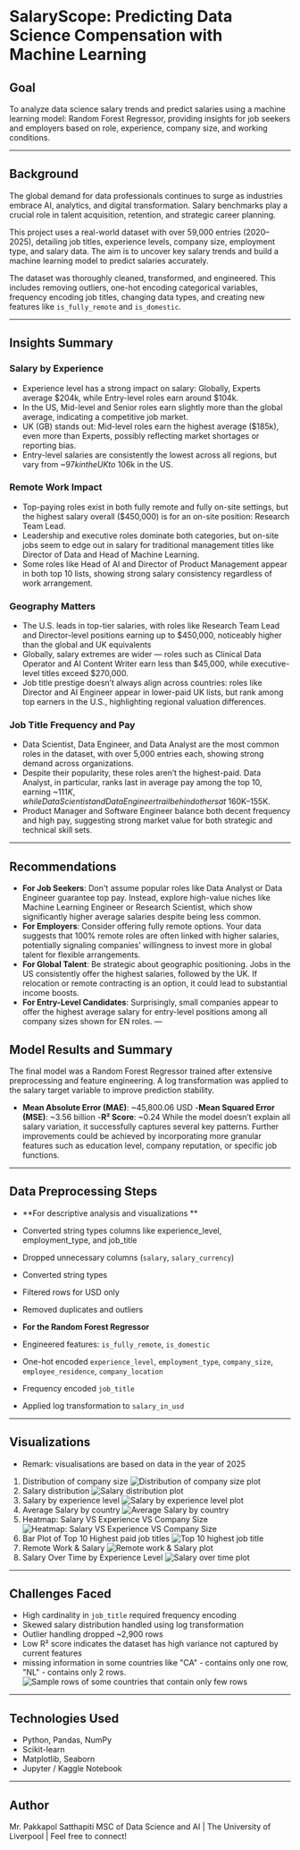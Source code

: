 #  SalaryScope: Predicting Data Science Compensation with Machine Learning

## Goal
To analyze data science salary trends and predict salaries using a machine learning model: Random Forest Regressor, providing insights for job seekers and employers based on role, experience, company size, and working conditions.

---

## Background
The global demand for data professionals continues to surge as industries embrace AI, analytics, and digital transformation. Salary benchmarks play a crucial role in talent acquisition, retention, and strategic career planning.

This project uses a real-world dataset with over 59,000 entries (2020–2025), detailing job titles, experience levels, company size, employment type, and salary data. The aim is to uncover key salary trends and build a machine learning model to predict salaries accurately.

The dataset was thoroughly cleaned, transformed, and engineered. This includes removing outliers, one-hot encoding categorical variables, frequency encoding job titles, changing data types, and creating new features like `is_fully_remote` and `is_domestic`.

---

## Insights Summary

### Salary by Experience
- Experience level has a strong impact on salary: Globally, Experts average $204k, while Entry-level roles earn around $104k. 
- In the US, Mid-level and Senior roles earn slightly more than the global average, indicating a competitive job market.
- UK (GB) stands out: Mid-level roles earn the highest average ($185k), even more than Experts, possibly reflecting market shortages or reporting bias.
- Entry-level salaries are consistently the lowest across all regions, but vary from ~$97k in the UK to ~$106k in the US.

### Remote Work Impact
- Top-paying roles exist in both fully remote and fully on-site settings, but the highest salary overall ($450,000) is for an on-site position: Research Team Lead.
- Leadership and executive roles dominate both categories, but on-site jobs seem to edge out in salary for traditional management titles like Director of Data and Head of Machine Learning.
- Some roles like Head of AI and Director of Product Management appear in both top 10 lists, showing strong salary consistency regardless of work arrangement.


### Geography Matters
- The U.S. leads in top-tier salaries, with roles like Research Team Lead and Director-level positions earning up to $450,000, noticeably higher than the global and UK equivalents 
- Globally, salary extremes are wider — roles such as Clinical Data Operator and AI Content Writer earn less than $45,000, while executive-level titles exceed $270,000. 
- Job title prestige doesn’t always align across countries: roles like Director and AI Engineer appear in lower-paid UK lists, but rank among top earners in the U.S., highlighting regional valuation differences.

### Job Title Frequency and Pay
- Data Scientist, Data Engineer, and Data Analyst are the most common roles in the dataset, with over 5,000 entries each, showing strong demand across organizations.
- Despite their popularity, these roles aren’t the highest-paid. Data Analyst, in particular, ranks last in average pay among the top 10, earning ~$111K, while Data Scientist and Data Engineer trail behind others at ~$160K–155K.
- Product Manager and Software Engineer balance both decent frequency and high pay, suggesting strong market value for both strategic and technical skill sets.

---
## Recommendations
- **For Job Seekers**: Don't assume popular roles like Data Analyst or Data Engineer guarantee top pay. Instead, explore high-value niches like Machine Learning Engineer or Research Scientist, which show significantly higher average salaries despite being less common.
- **For Employers**: Consider offering fully remote options. Your data suggests that 100% remote roles are often linked with higher salaries, potentially signaling companies’ willingness to invest more in global talent for flexible arrangements.
- **For Global Talent**: Be strategic about geographic positioning. Jobs in the US consistently offer the highest salaries, followed by the UK. If relocation or remote contracting is an option, it could lead to substantial income boosts.
- **For Entry-Level Candidates**: Surprisingly, small companies appear to offer the highest average salary for entry-level positions among all company sizes shown for EN roles. 
—

## Model Results and Summary

The final model was a Random Forest Regressor trained after extensive preprocessing and feature engineering. A log transformation was applied to the salary target variable to improve prediction stability.
- **Mean Absolute Error (MAE)**: ~45,800.06 USD
-**Mean Squared Error (MSE)**: ~3.56 billion
-**R² Score**: ~0.24
While the model doesn’t explain all salary variation, it successfully captures several key patterns. Further improvements could be achieved by incorporating more granular features such as education level, company reputation, or specific job functions.
---

## Data Preprocessing Steps
- **For descriptive analysis and visualizations **
- Converted string types columns like experience_level, employment_type, and job_title
- Dropped unnecessary columns (`salary`, `salary_currency`)
- Converted string types
- Filtered rows for USD only
- Removed duplicates and outliers

- **For the Random Forest Regressor**
- Engineered features: `is_fully_remote`, `is_domestic`
- One-hot encoded `experience_level`, `employment_type`, `company_size`, `employee_residence`, `company_location`
- Frequency encoded `job_title`
- Applied log transformation to `salary_in_usd`

---

## Visualizations
- Remark: visualisations are based on data in the year of 2025
1. Distribution of company size
![Distribution of company size plot](company_dis.png)
2. Salary distribution
![Salary distribution plot](salary_distribution.png)
3. Salary by experience level
![Salary by experience level plot](salary_by_experience_level.png)
4. Average Salary by country 
![Average Salary by country](average_salary_by_country.png)
5. Heatmap: Salary VS Experience VS Company Size
![Heatmap: Salary VS Experience VS Company Size](heatmap.png)
6. Bar Plot of Top 10 Highest paid job titles
![Top 10 highest job title](top_10_jobs)
7. Remote Work & Salary
![Remote work & Salary plot](remote_work_salary.png)
8. Salary Over Time by Experience Level
![Salary over time plot](salary_trends.png)
---

## Challenges Faced
- High cardinality in `job_title` required frequency encoding
- Skewed salary distribution handled using log transformation
- Outlier handling dropped ~2,900 rows
- Low R² score indicates the dataset has high variance not captured by current features
- missing information in some countries like "CA" - contains only one row, "NL" - contains only 2 rows.
![Sample rows of some countries that contain only few rows](problem.png)

---

## Technologies Used
- Python, Pandas, NumPy
- Scikit-learn
- Matplotlib, Seaborn
- Jupyter / Kaggle Notebook

---

## Author
Mr. Pakkapol Satthapiti
MSC of Data Science and AI | The University of Liverpool | Feel free to connect!